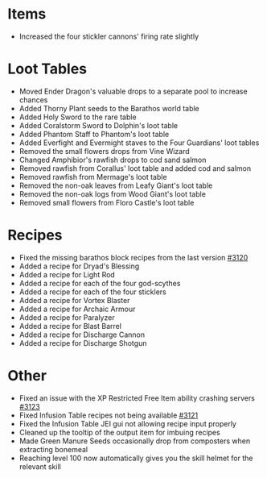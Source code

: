 # Items
* Increased the four stickler cannons' firing rate slightly

# Loot Tables
* Moved Ender Dragon's valuable drops to a separate pool to increase chances
* Added Thorny Plant seeds to the Barathos world table
* Added Holy Sword to the rare table
* Added Coralstorm Sword to Dolphin's loot table
* Added Phantom Staff to Phantom's loot table
* Added Everfight and Evermight staves to the Four Guardians' loot tables
* Removed the small flowers drops from Vine Wizard
* Changed Amphibior's rawfish drops to cod sand salmon
* Removed rawfish from Corallus' loot table and added cod and salmon
* Removed rawfish from Mermage's loot table
* Removed the non-oak leaves from Leafy Giant's loot table
* Removed the non-oak logs from Wood Giant's loot table
* Removed small flowers from Floro Castle's loot table

# Recipes
* Fixed the missing barathos block recipes from the last version [#3120](https://github.com/Tslat/Advent-Of-Ascension/issues/3120 "Github issue #3120")
* Added a recipe for Dryad's Blessing
* Added a recipe for Light Rod
* Added a recipe for each of the four god-scythes
* Added a recipe for each of the four sticklers
* Added a recipe for Vortex Blaster
* Added a recipe for Archaic Armour
* Added a recipe for Paralyzer
* Added a recipe for Blast Barrel
* Added a recipe for Discharge Cannon
* Added a recipe for Discharge Shotgun

# Other
* Fixed an issue with the XP Restricted Free Item ability crashing servers [#3123](https://github.com/Tslat/Advent-Of-Ascension/issues/3123 "Github issue #3123")
* Fixed Infusion Table recipes not being available [#3121](https://github.com/Tslat/Advent-Of-Ascension/issues/3121 "Github issue #3121")
* Fixed the Infusion Table JEI gui not allowing recipe input properly
* Cleaned up the tooltip of the output item for imbuing recipes
* Made Green Manure Seeds occasionally drop from composters when extracting bonemeal
* Reaching level 100 now automatically gives you the skill helmet for the relevant skill